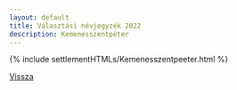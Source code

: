 ```yaml
---
layout: default
title: Választási névjegyzék 2022
description: Kemenesszentpéter
---
```


{% include settlementHTMLs/Kemenesszentpeeter.html %}

[Vissza](./)
